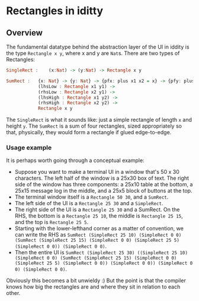 # Rectangles in iditty

## Overview

The fundamental datatype behind the abstraction layer of the UI in iddity is the type `Rectangle x y`, where x and y are `Nat`s. There are two types of Rectangles:

```haskell
SingleRect :    (x:Nat) -> (y:Nat) -> Rectangle x y

SumRect :   {x: Nat} -> {y: Nat} -> {pfx: plus x1 x2 = x} -> {pfy: plus y1 y2 = y} ->
            (lhsLow : Rectangle x1 y1) ->
            (rhsLow : Rectangle x2 y1) ->
            (lhsHigh : Rectangle x1 y2) ->  
            (rhsHigh : Rectangle x2 y2) ->
            Rectangle x y
```

The `SingleRect` is what it sounds like: just a simple rectangle of length `x` and height `y`. The `SumRect` is a sum of four rectangles, sized appropriately so that, physically, they would form a rectangle if glued edge-to-edge.

### Usage example

It is perhaps worth going through a conceptual example:

* Suppose you want to make a terminal UI in a window that's 50 x 30 characters. The left half of the window is a 25x30 box of text. The right side of the window has three components: a 25x10 table at the bottom, a 25x15 message log in the middle, and a 25x5 block of buttons at the top.
* The terminal window itself is a `Rectangle 50 30`, and a `SumRect`.
* The left side of the UI is a `Rectangle 25 30` and a `SimpleRect`.
* The right side of the UI is a `Rectangle 25 30` and a SumRect. On the RHS, the bottom is a `Rectangle 25 10`, the middle is `Rectangle 25 15`, and the top is `Rectangle 25 5`.
* Starting with the lower-lefthand corner as a matter of convention, we can write the RHS as `SumRect (SimpleRect 25 10) (SimpleRect 0 0) (SumRect (SimpleRect 25 15) (SimpleRect 0 0) (SimpleRect 25 5) (SimpleRect 0 0)) (SimpleRect 0 0)`.
* Then the entire UI is `SumRect (SimpleRect 25 30) ((SimpleRect 25 10) (SimpleRect 0 0) (SumRect (SimpleRect 25 15) (SimpleRect 0 0) (SimpleRect 25 5) (SimpleRect 0 0)) (SimpleRect 0 0)) (SimpleRect 0 0) (SimpleRect 0 0)`.

Obviously this becomes a bit unwieldy :) But the point is that the compiler knows how big the rectangles are and where they sit in relation to each other.